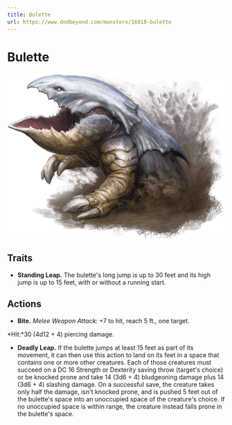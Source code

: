 ```yaml
---
title: Bulette
url: https://www.dndbeyond.com/monsters/16818-bulette
---
```


# Bulette

![Bulette](bulette.png)

## Traits

* **Standing Leap.** The bulette's long jump is up to 30 feet and its high jump is up to 15 feet, with or without a running start.

## Actions

* **Bite.** *Melee Weapon Attack:* +7 to hit, reach 5 ft., one target.

*Hit:*30 (4d12 + 4) piercing damage.

* **Deadly Leap.** If the bulette jumps at least 15 feet as part of its movement, it can then use this action to land on its feet in a space that contains one or more other creatures. Each of those creatures must succeed on a DC 16 Strength or Dexterity saving throw (target's choice) or be knocked prone and take 14 (3d6 + 4) bludgeoning damage plus 14 (3d6 + 4) slashing damage. On a successful save, the creature takes only half the damage, isn't knocked prone, and is pushed 5 feet out of the bulette's space into an unoccupied space of the creature's choice. If no unoccupied space is within range, the creature instead falls prone in the bulette's space.